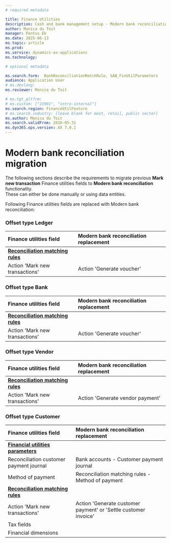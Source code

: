 ```yaml
---
# required metadata

title: Finance Utilities
description: Cash and bank management setup - Modern bank reconciliation
author: Monica du Toit
manager: Pontus Ek
ms.date: 2025-06-13
ms.topic: article
ms.prod: 
ms.service: dynamics-ax-applications
ms.technology: 

# optional metadata

ms.search.form:  BankReconciliationMatchRule, SAB_FinUtilParameters
audience: Application User
# ms.devlang: 
ms.reviewer: Monica du Toit

# ms.tgt_pltfrm: 
# ms.custom: ["21901", "intro-internal"]
ms.search.region: FinanceUtilFeature
# ms.search.industry: [leave blank for most, retail, public sector]
ms.author: Monica du Toit
ms.search.validFrom: 2016-05-31
ms.dyn365.ops.version: AX 7.0.1
---
```


# Modern bank reconciliation migration

The following sections describe the requirements to migrate previous **Mark new transaction** Finance utilities fields to **Modern bank reconciliation** functionality. <br>
These can either be done manually or using data entities.

Following Finance utilities fields are replaced with Modern bank reconciliation:

### Offset type Ledger

**Finance utilities field**    | **Modern bank reconciliation replacement**                
:-------    |:-------                         
<ins>**Reconciliation matching rules**</ins> | 
Action 'Mark new transactions'                | Action 'Generate voucher'

### Offset type Bank

**Finance utilities field**    | **Modern bank reconciliation replacement**                
:-------    |:-------                         
<ins>**Reconciliation matching rules**</ins> | 
Action 'Mark new transactions'                | Action 'Generate voucher'


### Offset type Vendor

**Finance utilities field**    | **Modern bank reconciliation replacement**                
:-------    |:-------                         
<ins>**Reconciliation matching rules**</ins> | 
Action 'Mark new transactions'                | Action 'Generate vendor payment'


### Offset type Customer

**Finance utilities field**    | **Modern bank reconciliation replacement**                
:-------    |:-------                         
<ins>**Financial utilities parameters**</ins> | 
Reconciliation customer payment journal       | Bank accounts - Customer payment journal            
Method of payment                             | Reconciliation matching rules - Method of payment
<ins>**Reconciliation matching rules**</ins> | 
Action 'Mark new transactions'                | Action 'Generate customer payment' or 'Settle customer invoice'
Tax fields                                    | 
Financial dimensions                          | 

